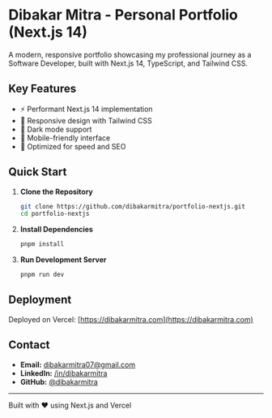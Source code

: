 # Dibakar Mitra - Personal Portfolio (Next.js 14)

A modern, responsive portfolio showcasing my professional journey as a Software Developer, built with Next.js 14, TypeScript, and Tailwind CSS.

## Key Features

- ⚡️ Performant Next.js 14 implementation
- 🎨 Responsive design with Tailwind CSS
- 🌙 Dark mode support
- 📱 Mobile-friendly interface
- 🚀 Optimized for speed and SEO

## Quick Start

1. **Clone the Repository**
   ```bash
   git clone https://github.com/dibakarmitra/portfolio-nextjs.git
   cd portfolio-nextjs
   ```

2. **Install Dependencies**
   ```bash
   pnpm install
   ```

3. **Run Development Server**
   ```bash
   pnpm run dev
   ```

## Deployment

Deployed on Vercel: [https://dibakarmitra.com](https://dibakarmitra.com)

## Contact

- **Email:** dibakarmitra07@gmail.com
- **LinkedIn:** [/in/dibakarmitra](https://linkedin.com/in/dibakarmitra)
- **GitHub:** [@dibakarmitra](https://github.com/dibakarmitra)

---

Built with ❤️ using Next.js and Vercel